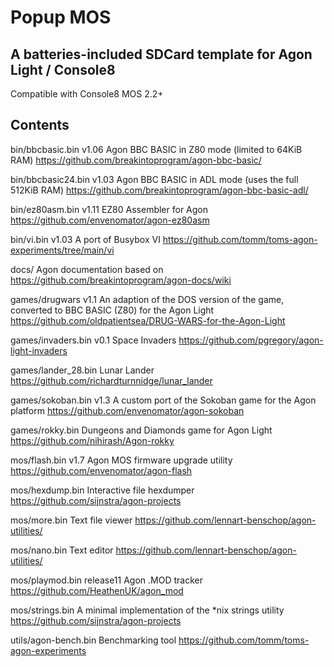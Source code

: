 # Popup MOS

## A batteries-included SDCard template for Agon Light / Console8

Compatible with Console8 MOS 2.2+

## Contents

bin/bbcbasic.bin v1.06
Agon BBC BASIC in Z80 mode (limited to 64KiB RAM)
https://github.com/breakintoprogram/agon-bbc-basic/

bin/bbcbasic24.bin v1.03
Agon BBC BASIC in ADL mode (uses the full 512KiB RAM)
https://github.com/breakintoprogram/agon-bbc-basic-adl/

bin/ez80asm.bin v1.11
EZ80 Assembler for Agon
https://github.com/envenomator/agon-ez80asm

bin/vi.bin v1.03
A port of Busybox VI
https://github.com/tomm/toms-agon-experiments/tree/main/vi

docs/
Agon documentation based on https://github.com/breakintoprogram/agon-docs/wiki

games/drugwars v1.1
An adaption of the DOS version of the game, converted to BBC BASIC (Z80) for the Agon Light
https://github.com/oldpatientsea/DRUG-WARS-for-the-Agon-Light

games/invaders.bin v0.1
Space Invaders
https://github.com/pgregory/agon-light-invaders

games/lander_28.bin
Lunar Lander
https://github.com/richardturnnidge/lunar_lander

games/sokoban.bin v1.3
A custom port of the Sokoban game for the Agon platform
https://github.com/envenomator/agon-sokoban

games/rokky.bin
Dungeons and Diamonds game for Agon Light
https://github.com/nihirash/Agon-rokky

mos/flash.bin v1.7
Agon MOS firmware upgrade utility
https://github.com/envenomator/agon-flash

mos/hexdump.bin
Interactive file hexdumper
https://github.com/sijnstra/agon-projects

mos/more.bin
Text file viewer
https://github.com/lennart-benschop/agon-utilities/

mos/nano.bin
Text editor
https://github.com/lennart-benschop/agon-utilities/

mos/playmod.bin release11
Agon .MOD tracker
https://github.com/HeathenUK/agon_mod

mos/strings.bin
A minimal implementation of the *nix strings utility
https://github.com/sijnstra/agon-projects

utils/agon-bench.bin
Benchmarking tool
https://github.com/tomm/toms-agon-experiments
